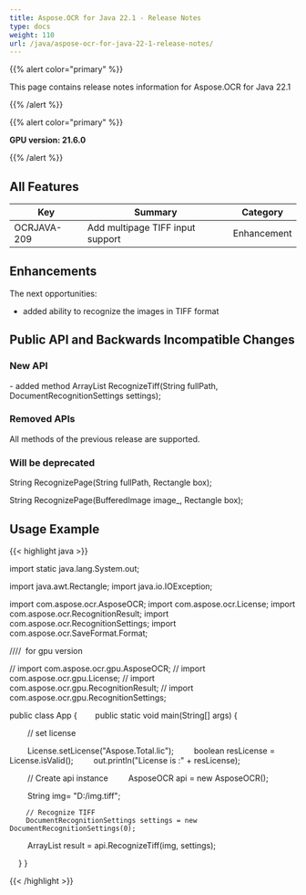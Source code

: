 ```yaml
---
title: Aspose.OCR for Java 22.1 - Release Notes
type: docs
weight: 110
url: /java/aspose-ocr-for-java-22-1-release-notes/
---
```


{{% alert color="primary" %}}

This page contains release notes information for Aspose.OCR for Java 22.1

{{% /alert %}}

{{% alert color="primary" %}}

**GPU version: 21.6.0**

{{% /alert %}}

## All Features

|Key|Summary|Category|
|---|---|---|
|OCRJAVA-209|Add multipage TIFF input support|Enhancement|


## Enhancements

The next opportunities:

- added ability to recognize the images in TIFF format

## Public API and Backwards Incompatible Changes

### New API

- added method 	ArrayList<RecognitionResult> RecognizeTiff(String fullPath, DocumentRecognitionSettings settings);

### Removed APIs

All methods of the previous release are supported.

### Will be deprecated

String RecognizePage(String fullPath, Rectangle box);

String RecognizePage(BufferedImage image_, Rectangle box);

## Usage Example

{{< highlight java >}}

import static java.lang.System.out;

import java.awt.Rectangle;
import java.io.IOException;

import com.aspose.ocr.AsposeOCR;
import com.aspose.ocr.License;
import com.aspose.ocr.RecognitionResult;
import com.aspose.ocr.RecognitionSettings;
import com.aspose.ocr.SaveFormat.Format;

////  for gpu version

// import com.aspose.ocr.gpu.AsposeOCR;
// import com.aspose.ocr.gpu.License;
// import com.aspose.ocr.gpu.RecognitionResult;
// import com.aspose.ocr.gpu.RecognitionSettings;

public class App {
       public static void main(String[] args) {

        // set license    

        License.setLicense("Aspose.Total.lic");
        boolean resLicense = License.isValid();
        out.println("License is :" + resLicense);

        // Create api instance
        AsposeOCR api = new AsposeOCR();

        String img= "D:/img.tiff";

		// Recognize TIFF
		DocumentRecognitionSettings settings = new DocumentRecognitionSettings(0);
        ArrayList<RecognitionResult> result = api.RecognizeTiff(img, settings);

    }
}

{{< /highlight >}}
